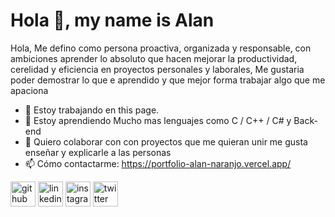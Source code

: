 
# Hola 👋, my name is Alan



Hola, Me defino como persona proactiva, organizada y responsable, con ambiciones aprender lo absoluto que hacen mejorar la productividad, cerelidad y eficiencia en proyectos personales y laborales, Me gustaria poder demostrar lo que e aprendido y que mejor forma trabajar algo que me apaciona

- 🔭 Estoy trabajando en this page. 
- 🌱 Estoy aprendiendo Mucho mas lenguajes como C / C++ / C#  y Back-end 
- 👯 Quiero colaborar con con proyectos que me quieran unir me gusta enseñar y explicarle a las personas  
- 📫 Cómo contactarme: https://portfolio-alan-naranjo.vercel.app/


[<img src='https://cdn.jsdelivr.net/npm/simple-icons@3.0.1/icons/github.svg' alt='github' height='40'>](https://github.com/https://github.com/L-A-M-J-O)  [<img src='https://cdn.jsdelivr.net/npm/simple-icons@3.0.1/icons/linkedin.svg' alt='linkedin' height='40'>](https://www.linkedin.com/in/https://www.linkedin.com/in/alann3009200330092003//)  [<img src='https://cdn.jsdelivr.net/npm/simple-icons@3.0.1/icons/instagram.svg' alt='instagram' height='40'>](https://www.instagram.com/https://www.instagram.com/a_lan_30//)  [<img src='https://cdn.jsdelivr.net/npm/simple-icons@3.0.1/icons/twitter.svg' alt='twitter' height='40'>](https://twitter.com/https://twitter.com/home)  
